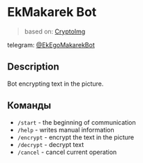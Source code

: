 # EkMakarek Bot

> based on: [CryptoImg](https://github.com/AlexDev505/CryptoImg)

telegram: [@EkEgoMakarekBot](https://t.me/EkEgoMakarekBot)

Description
--------

Bot encrypting text in the picture.

Команды
-------

- `/start` - the beginning of communication
- `/help` - writes manual information
- `/encrypt` - encrypt the text in the picture
- `/decrypt` - decrypt text
- `/cancel` - cancel current operation
